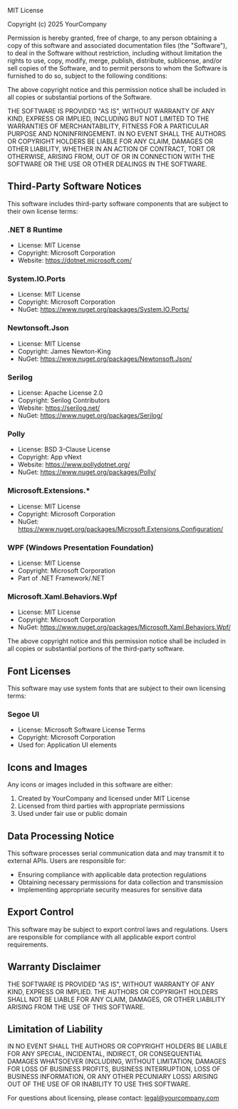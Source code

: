 MIT License

Copyright (c) 2025 YourCompany

Permission is hereby granted, free of charge, to any person obtaining a copy
of this software and associated documentation files (the "Software"), to deal
in the Software without restriction, including without limitation the rights
to use, copy, modify, merge, publish, distribute, sublicense, and/or sell
copies of the Software, and to permit persons to whom the Software is
furnished to do so, subject to the following conditions:

The above copyright notice and this permission notice shall be included in all
copies or substantial portions of the Software.

THE SOFTWARE IS PROVIDED "AS IS", WITHOUT WARRANTY OF ANY KIND, EXPRESS OR
IMPLIED, INCLUDING BUT NOT LIMITED TO THE WARRANTIES OF MERCHANTABILITY,
FITNESS FOR A PARTICULAR PURPOSE AND NONINFRINGEMENT. IN NO EVENT SHALL THE
AUTHORS OR COPYRIGHT HOLDERS BE LIABLE FOR ANY CLAIM, DAMAGES OR OTHER
LIABILITY, WHETHER IN AN ACTION OF CONTRACT, TORT OR OTHERWISE, ARISING FROM,
OUT OF OR IN CONNECTION WITH THE SOFTWARE OR THE USE OR OTHER DEALINGS IN THE
SOFTWARE.

## Third-Party Software Notices

This software includes third-party software components that are subject to their own license terms:

### .NET 8 Runtime
- License: MIT License
- Copyright: Microsoft Corporation
- Website: https://dotnet.microsoft.com/

### System.IO.Ports
- License: MIT License  
- Copyright: Microsoft Corporation
- NuGet: https://www.nuget.org/packages/System.IO.Ports/

### Newtonsoft.Json
- License: MIT License
- Copyright: James Newton-King
- NuGet: https://www.nuget.org/packages/Newtonsoft.Json/

### Serilog
- License: Apache License 2.0
- Copyright: Serilog Contributors
- Website: https://serilog.net/
- NuGet: https://www.nuget.org/packages/Serilog/

### Polly
- License: BSD 3-Clause License
- Copyright: App vNext
- Website: https://www.pollydotnet.org/
- NuGet: https://www.nuget.org/packages/Polly/

### Microsoft.Extensions.*
- License: MIT License
- Copyright: Microsoft Corporation
- NuGet: https://www.nuget.org/packages/Microsoft.Extensions.Configuration/

### WPF (Windows Presentation Foundation)
- License: MIT License
- Copyright: Microsoft Corporation
- Part of .NET Framework/.NET

### Microsoft.Xaml.Behaviors.Wpf
- License: MIT License
- Copyright: Microsoft Corporation
- NuGet: https://www.nuget.org/packages/Microsoft.Xaml.Behaviors.Wpf/

The above copyright notice and this permission notice shall be included in all
copies or substantial portions of the third-party software.

## Font Licenses

This software may use system fonts that are subject to their own licensing terms:

### Segoe UI
- License: Microsoft Software License Terms
- Copyright: Microsoft Corporation
- Used for: Application UI elements

## Icons and Images

Any icons or images included in this software are either:
1. Created by YourCompany and licensed under MIT License
2. Licensed from third parties with appropriate permissions
3. Used under fair use or public domain

## Data Processing Notice

This software processes serial communication data and may transmit it to external APIs. Users are responsible for:
- Ensuring compliance with applicable data protection regulations
- Obtaining necessary permissions for data collection and transmission
- Implementing appropriate security measures for sensitive data

## Export Control

This software may be subject to export control laws and regulations. Users are responsible for compliance with all applicable export control requirements.

## Warranty Disclaimer

THE SOFTWARE IS PROVIDED "AS IS", WITHOUT WARRANTY OF ANY KIND, EXPRESS OR IMPLIED. THE AUTHORS OR COPYRIGHT HOLDERS SHALL NOT BE LIABLE FOR ANY CLAIM, DAMAGES, OR OTHER LIABILITY ARISING FROM THE USE OF THIS SOFTWARE.

## Limitation of Liability

IN NO EVENT SHALL THE AUTHORS OR COPYRIGHT HOLDERS BE LIABLE FOR ANY SPECIAL, INCIDENTAL, INDIRECT, OR CONSEQUENTIAL DAMAGES WHATSOEVER (INCLUDING, WITHOUT LIMITATION, DAMAGES FOR LOSS OF BUSINESS PROFITS, BUSINESS INTERRUPTION, LOSS OF BUSINESS INFORMATION, OR ANY OTHER PECUNIARY LOSS) ARISING OUT OF THE USE OF OR INABILITY TO USE THIS SOFTWARE.

For questions about licensing, please contact: legal@yourcompany.com